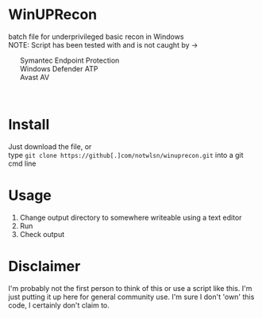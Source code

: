 # WinUPRecon <br>
batch file for underprivileged basic recon in Windows<br>
NOTE: Script has been tested with and is not caught by -><br>
<ul>
Symantec Endpoint Protection<br>
Windows Defender ATP<br>
Avast AV <br>
</ul>
<br>

# Install <br>
Just download the file, or <br>
type `git clone https://github[.]com/notwlsn/winuprecon.git` into a git cmd line
  
# Usage <br>
1. Change output directory to somewhere writeable using a text editor <br>
2. Run <br>
3. Check output

# Disclaimer <br>
I'm probably not the first person to think of this or use a script like this. I'm just putting it up here for general community use. I'm sure I don't 'own' this code, I certainly don't claim to.

